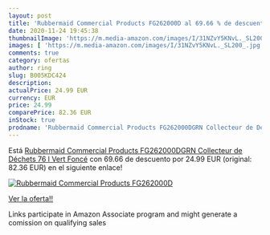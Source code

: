 ```yaml
---
layout: post
title: 'Rubbermaid Commercial Products FG262000D al 69.66 % de descuento'
date: 2020-11-24 19:45:38
thumbnailImage: 'https://m.media-amazon.com/images/I/31NZvY5KNvL._SL200_.jpg'
images: [ 'https://m.media-amazon.com/images/I/31NZvY5KNvL._SL200_.jpg' ]
comments: true
category: ofertas
author: ring
slug: B005KDC424
description:
actualPrice: 24.99 EUR
currency: EUR
price: 24.99
comparePrice: 82.36 EUR
inStock: true
prodname: 'Rubbermaid Commercial Products FG262000DGRN Collecteur de Déchets 76 l Vert Foncé'
---
```


Está [Rubbermaid Commercial Products FG262000DGRN Collecteur de Déchets 76 l Vert Foncé](https://www.amazon.fr/dp/B005KDC424/?tag=tolees0d-21) con 69.66 de descuento por 24.99 EUR (original: 82.36 EUR) en el siguiente enlace!

[![Rubbermaid Commercial Products FG262000D](https://m.media-amazon.com/images/I/31NZvY5KNvL._SL200_.jpg)](https://www.amazon.fr/dp/B005KDC424/?tag=tolees0d-21)

[Ver la oferta!!](https://www.amazon.fr/dp/B005KDC424/?tag=tolees0d-21)

Links participate in Amazon Associate program and might generate a comission on qualifying sales


